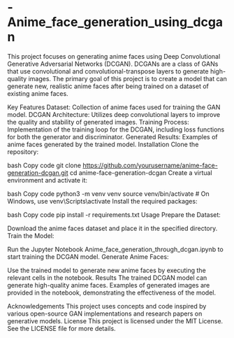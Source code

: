 # -Anime_face_generation_using_dcgan
This project focuses on generating anime faces using Deep Convolutional Generative Adversarial Networks (DCGAN). DCGANs are a class of GANs that use convolutional and convolutional-transpose layers to generate high-quality images. The primary goal of this project is to create a model that can generate new, realistic anime faces after being trained on a dataset of existing anime faces.

Key Features Dataset: Collection of anime faces used for training the GAN model. DCGAN Architecture: Utilizes deep convolutional layers to improve the quality and stability of generated images. Training Process: Implementation of the training loop for the DCGAN, including loss functions for both the generator and discriminator. Generated Results: Examples of anime faces generated by the trained model. Installation Clone the repository:

bash Copy code git clone https://github.com/yourusername/anime-face-generation-dcgan.git cd anime-face-generation-dcgan Create a virtual environment and activate it:

bash Copy code python3 -m venv venv source venv/bin/activate # On Windows, use venv\Scripts\activate Install the required packages:

bash Copy code pip install -r requirements.txt Usage Prepare the Dataset:

Download the anime faces dataset and place it in the specified directory. Train the Model:

Run the Jupyter Notebook Anime_face_generation_through_dcgan.ipynb to start training the DCGAN model. Generate Anime Faces:

Use the trained model to generate new anime faces by executing the relevant cells in the notebook. Results The trained DCGAN model can generate high-quality anime faces. Examples of generated images are provided in the notebook, demonstrating the effectiveness of the model.

Acknowledgements This project uses concepts and code inspired by various open-source GAN implementations and research papers on generative models. License This project is licensed under the MIT License. See the LICENSE file for more details.
